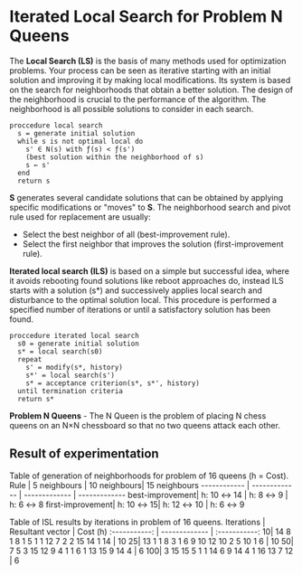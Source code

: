 # Iterated Local Search for Problem N Queens
The **Local Search (LS)** is the basis of many methods used for optimization problems. Your process can be seen as iterative starting with an initial solution and improving it by making local modifications. Its system is based on the search for neighborhoods that obtain a better solution. The design of the neighborhood is crucial to the performance of the algorithm. The neighborhood is all possible solutions to consider in each search.

```
proccedure local search
  s = generate initial solution
  while s is not optimal local do
    s' ∈ N(s) with ƒ(s) < ƒ(s')
    (best solution within the neighborhood of s)
    s ← s'
  end
  return s
```

**S** generates several candidate solutions that can be obtained by applying specific modifications or "moves" to **S**. The neighborhood search and pivot rule used for replacement are usually:
* Select the best neighbor of all (best-improvement rule).
* Select the first neighbor that improves the solution (first-improvement rule).

**Iterated local search (ILS)** is based on a simple but successful idea, where it avoids rebooting found solutions like reboot approaches do, instead ILS starts with a solution (s*) and successively applies local search and disturbance to the optimal solution local. This procedure is performed a specified number of iterations or until a satisfactory solution has been found.

```
proccedure iterated local search
  s0 = generate initial solution
  s* = local search(s0)
  repeat
    s' = modify(s*, history)
    s*' = local search(s')
    s* = acceptance criterion(s*, s*', history)
  until termination criteria
  return s*
```
**Problem N Queens** - The N Queen is the problem of placing N chess queens on an N×N chessboard so that no two queens attack each other.

## Result of experimentation
Table of generation of neighborhoods for problem of 16 queens (h = Cost).
Rule | 5 neighbours | 10 neighbours| 15 neighbours
------------ | ------------- | ------------- | -------------
best-improvement| h: 10 ↔ 14 | h: 8 ↔ 9 | h: 6 ↔ 8
first-improvement| h: 10 ↔ 15| h: 12 ↔ 10 | h: 6 ↔ 9

Table of ISL results by iterations in problem of 16 queens.
Iterations | Resultant vector | Cost (h)
:-----------: | ------------- | :-----------:
10| 14 8 1 8 1 5 1 1 12 7 2 2 15 14 1 14 | 10
25| 13 1 1 8 3 1 6 9 10 12 10 2 5 10 1 6 | 10
50| 7 5 3 15 12 9 4 1 1 6 1 13 15 9 14 4 | 6
100| 3 15 15 5 1 1 14 6 9 14 4 1 16 13 7 12 | 6


